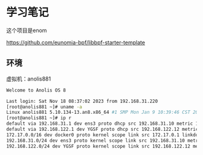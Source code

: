 # 学习笔记

这个项目是enom

https://github.com/eunomia-bpf/libbpf-starter-template




## 环境

虚拟机：anolis881 

```bash
Welcome to Anolis OS 8

Last login: Sat Nov 18 08:37:02 2023 from 192.168.31.220
[root@anolis881 ~]# uname -a 
Linux anolis881 5.10.134-13.an8.x86_64 #1 SMP Mon Jan 9 10:39:46 CST 2023 x86_64 x86_64 x86_64 GNU/Linux
[root@anolis881 ~]# ip r
default via 192.168.31.1 dev ens3 proto dhcp src 192.168.31.10 metric 100 
default via 192.168.122.1 dev YGSF proto dhcp src 192.168.122.12 metric 425 
172.17.0.0/16 dev docker0 proto kernel scope link src 172.17.0.1 linkdown 
192.168.31.0/24 dev ens3 proto kernel scope link src 192.168.31.10 metric 100 
192.168.122.0/24 dev YGSF proto kernel scope link src 192.168.122.12 metric 425 

```


